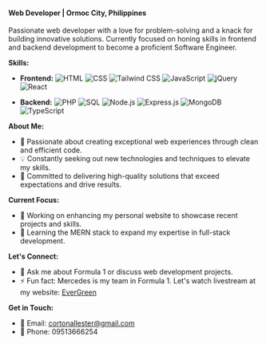 #### Web Developer | Ormoc City, Philippines
Passionate web developer with a love for problem-solving and a knack for building innovative solutions. Currently focused on honing skills in frontend and backend development to become a proficient Software Engineer.

**Skills:**
- **Frontend:** 
  ![HTML](https://img.shields.io/badge/HTML-E34F26?style=flat-square&logo=html5&logoColor=white)
  ![CSS](https://img.shields.io/badge/CSS-1572B6?style=flat-square&logo=css3&logoColor=white)
  ![Tailwind CSS](https://img.shields.io/badge/Tailwind_CSS-38B2AC?style=flat-square&logo=tailwind-css&logoColor=white)
  ![JavaScript](https://img.shields.io/badge/JavaScript-F7DF1E?style=flat-square&logo=javascript&logoColor=black)
  ![jQuery](https://img.shields.io/badge/jQuery-0769AD?style=flat-square&logo=jquery&logoColor=white)
  ![React](https://img.shields.io/badge/React-61DAFB?style=flat-square&logo=react&logoColor=black)
  
- **Backend:** 
  ![PHP](https://img.shields.io/badge/PHP-777BB4?style=flat-square&logo=php&logoColor=white)
  ![SQL](https://img.shields.io/badge/SQL-4479A1?style=flat-square&logo=mysql&logoColor=white)
  ![Node.js](https://img.shields.io/badge/Node.js-339933?style=flat-square&logo=node.js&logoColor=white)
  ![Express.js](https://img.shields.io/badge/Express.js-000000?style=flat-square&logo=express&logoColor=white)
  ![MongoDB](https://img.shields.io/badge/MongoDB-47A248?style=flat-square&logo=mongodb&logoColor=white)
  ![TypeScript](https://img.shields.io/badge/TypeScript-3178C6?style=flat-square&logo=typescript&logoColor=white)

**About Me:**
- 🚀 Passionate about creating exceptional web experiences through clean and efficient code.
- 💡 Constantly seeking out new technologies and techniques to elevate my skills.
- 🌟 Committed to delivering high-quality solutions that exceed expectations and drive results.

**Current Focus:**
- 🔭 Working on enhancing my personal website to showcase recent projects and skills.
- 🌱 Learning the MERN stack to expand my expertise in full-stack development.

**Let's Connect:**
- 💬 Ask me about Formula 1 or discuss web development projects.
- ⚡ Fun fact: Mercedes is my team in Formula 1. Let's watch livestream at my website: [EverGreen](https://evergreenstreams.vercel.app/)

**Get in Touch:**
- 📧 Email: cortonallester@gmail.com
- 📱 Phone: 09513666254
